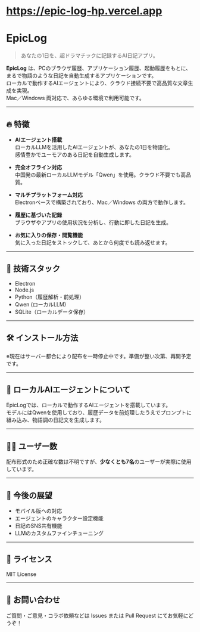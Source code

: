 # https://epic-log-hp.vercel.app



# EpicLog

> あなたの1日を、超ドラマチックに記録するAI日記アプリ。

**EpicLog** は、PCのブラウザ履歴、アプリケーション履歴、起動履歴をもとに、  
まるで物語のような日記を自動生成するアプリケーションです。  
ローカルで動作するAIエージェントにより、クラウド接続不要で高品質な文章生成を実現。  
Mac／Windows 両対応で、あらゆる環境で利用可能です。

---

## 🔥 特徴

- **AIエージェント搭載**  
  ローカルLLMを活用したAIエージェントが、あなたの1日を物語化。  
  感情豊かでユーモアのある日記を自動生成します。

- **完全オフライン対応**  
  中国発の最新ローカルLLMモデル「Qwen」を使用。クラウド不要でも高品質。

- **マルチプラットフォーム対応**  
  Electronベースで構築されており、Mac／Windows の両方で動作します。

- **履歴に基づいた記録**  
  ブラウザやアプリの使用状況を分析し、行動に即した日記を生成。

- **お気に入りの保存・閲覧機能**  
  気に入った日記をストックして、あとから何度でも読み返せます。

---

## 🚀 技術スタック

- Electron
- Node.js
- Python（履歴解析・前処理）
- Qwen (ローカルLLM)
- SQLite（ローカルデータ保存）

---

## 🛠️ インストール方法

※現在はサーバー都合により配布を一時停止中です。準備が整い次第、再開予定です。

---

## 🧠 ローカルAIエージェントについて

EpicLogでは、ローカルで動作するAIエージェントを搭載しています。  
モデルにはQwenを使用しており、履歴データを前処理したうえでプロンプトに組み込み、物語調の日記文を生成します。

---

## 🙋‍♀️ ユーザー数

配布形式のため正確な数は不明ですが、**少なくとも7名**のユーザーが実際に使用しています。

---

## 📢 今後の展望

- モバイル版への対応  
- エージェントのキャラクター設定機能  
- 日記のSNS共有機能  
- LLMのカスタムファインチューニング  

---

## 📄 ライセンス

MIT License

---

## 💬 お問い合わせ

ご質問・ご意見・コラボ依頼などは Issues または Pull Request にてお気軽にどうぞ！

